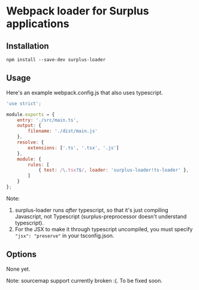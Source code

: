 # Webpack loader for Surplus applications

## Installation

`npm install --save-dev surplus-loader`

## Usage

Here's an example webpack.config.js that also uses typescript.

```javascript
'use strict';

module.exports = {
	entry: './src/main.ts',
	output: {
		filename: './dist/main.js'
	},
	resolve: {
		extensions: ['.ts', '.tsx', '.js']
	},
	module: {
		rules: [
			{ test: /\.tsx?$/, loader: 'surplus-loader!ts-loader' },
		]
	}
};
```

Note:
1. surplus-loader runs *after* typescript, so that it's just compiling Javascript, not Typescript (surplus-preprocessor doesn't understand typescript).  
2. For the JSX to make it through typescript uncompiled, you must specify `"jsx": "preserve"` in your tsconfig.json.

## Options

None yet.

Note: sourcemap support currently broken :(.  To be fixed soon.